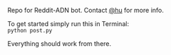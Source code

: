 Repo for Reddit-ADN bot. Contact [@hu](http://alpha.app.net/hu) for more info.

To get started simply run this in Terminal:  
<code>python post.py</code>

Everything should work from there.

